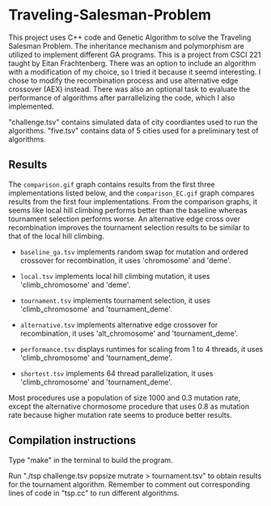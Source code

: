 # Traveling-Salesman-Problem

This project uses C++ code and Genetic Algorithm to solve the Traveling Salesman Problem. The inheritance mechanism and polymorphism are utilized to implement different GA programs. This is a project from CSCI 221 taught by Eitan Frachtenberg. There was an option to include an algorithm with a modification of my choice, so I tried it because it seemd interesting. I chose to modify the recombination process and use alternative edge crossover (AEX) instead. There was also an optional task to evaluate the performance of algorithms after parrallelizing the code, which I also implemented. 

"challenge.tsv" contains simulated data of city coordiantes used to run the algorithms. "five.tsv" contains data of 5 cities used for a preliminary test of algorithms. 

## Results

The `comparison.gif` graph contains results from the first three implementations listed below, and the `comparison_EC.gif` graph compares results from the first four implementations. From the comparison graphs, it seems like local hill climbing performs better than the baseline whereas tournament selection performs worse. An alternative edge cross over recombination improves the tournament selection results to be similar to that of the local hill climbing. 

- `baseline_ga.tsv` implements random swap for mutation and ordered crossover for recombination, it uses 'chromosome' and 'deme'.

- `local.tsv` implements local hill climbing mutation, it uses 'climb_chromosome' and 'deme'.

- `tournament.tsv` implements tournament selection, it uses 'climb_chromosome' and 'tournament_deme'.

- `alternative.tsv` implements alternative edge crossover for recombination, it uses 'alt_chromosome' and 'tournament_deme'.

- `performance.tsv` displays runtimes for scaling from 1 to 4 threads, it uses 'climb_chromosome' and 'tournament_deme'.

- `shortest.tsv` implements 64 thread parallelization, it uses 'climb_chromosome' and 'tournament_deme'.

Most procedures use a population of size 1000 and 0.3 mutation rate, except the alternative chormosome procedure that uses 0.8 as mutation rate because higher mutation rate seems to produce better results. 

## Compilation instructions
Type "make" in the terminal to build the program. 

Run "./tsp challenge.tsv popsize mutrate > tournament.tsv" to obtain results for the tournament algorithm. Remember to comment out corresponding lines of code in "tsp.cc" to run different algorithms.
